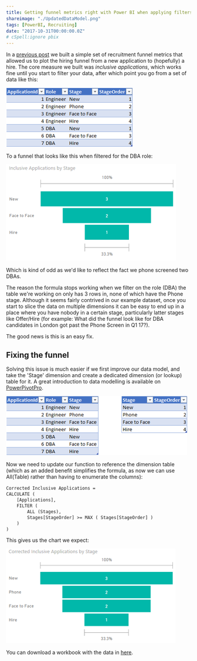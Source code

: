 ```yaml
---
title: Getting funnel metrics right with Power BI when applying filters
shareimage: "./UpdatedDataModel.png"
tags: [PowerBI, Recruiting]
date: "2017-10-31T00:00:00.0Z"
# cSpell:ignore pbix
---
```


In a [previous post](/blog/2017/09/creating-recruitment-funnel-metrics-in-power-bi) we built a simple set of recruitment funnel metrics that allowed us to plot the hiring funnel from a new application to (hopefully) a hire. The core measure we built was _inclusive applications_, which works fine until you start to filter your data, after which point you go from a set of data like this:

![Initial Data Model](./ApplicationData.png)

To a funnel that looks like this when filtered for the DBA role:

![Wrong Funnel](./DBAFunnel.png)

Which is kind of odd as we'd like to reflect the fact we phone screened two DBAs.

The reason the formula stops working when we filter on the role (DBA) the table we're working on only has 3 rows in, none of which have the Phone stage. Although it seems fairly contrived in our example dataset, once you start to slice the data on multiple dimensions it can be easy to end up in a place where you have nobody in a certain stage, particularly latter stages like Offer/Hire (for example: What did the funnel look like for DBA candidates in London got past the Phone Screen in Q1 17?).

The good news is this is an easy fix.

## Fixing the funnel

Solving this issue is much easier if we first improve our data model, and take the 'Stage' dimension and create a dedicated dimension (or lookup) table for it. A great introduction to data modelling is available on [PowerPivotPro](https://powerpivotpro.com/2016/02/data-modeling-power-pivot-power-bi/).

![Updated Data Model](./UpdatedDataModel.png)

Now we need to update our function to reference the dimension table (which as an added benefit simplifies the formula, as now we can use All(Table) rather than having to enumerate the columns):

```
Corrected Inclusive Applications =
CALCULATE (
    [Applications],
    FILTER (
        ALL (Stages),
        Stages[StageOrder] >= MAX ( Stages[StageOrder] )
    )
)
```

This gives us the chart we expect:

![Correct Funnel](./UpdatedDBAFunnel.png)

You can download a workbook with the data in [here](./FunnelSample.pbix).

